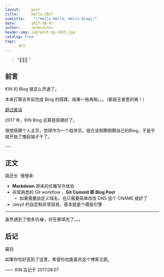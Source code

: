 ```yaml
---
layout:     post
title:      Hello 2017
subtitle:    "\"Hello World, Hello Blog\""
date:       2017-08-07
author:     JenkinChan
header-img: img/post-bg-2015.jpg
catalog: true
tags:
    - 学习
---
```


> “🙉🙉🙉 ”


## 前言

KIN 的 Blog 就这么开通了。

本来打算去年前完成 Blog 的搭建，结果一拖再拖。。。（都是王者惹的祸！）

[跳过废话 ](#build) 

2017 年，KIN Blog 总算是搭建好了。

很想搭建个人主页，觉得作为一个程序员，是应该倒腾倒腾自己的Blog，于是乎就开始了撸起袖子干了。

<p id = "build"></p>
---

## 正文

路还长  慢慢来

* **Markdown** 带来的优雅写作体验
* 非常熟悉的 Git workflow ，**Git Commit 即 Blog Post**
	* 如果需要自定义域名，也只需要简单改改 DNS 加个 CNAME 就好了 
* Jekyll 的自定制非常容易，基本就是个模版引擎

---

虽然遇到了很多坑😂，好在都填完了。。。


## 后记

最后

如果你恰好逛到了这里，希望你也能喜欢这个博客主题。

—— KIN 后记于 2017.08.07


